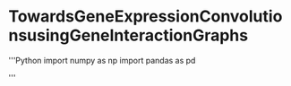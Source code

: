 # TowardsGeneExpressionConvolutionsusingGeneInteractionGraphs

'''Python
import numpy as np
import pandas as pd

'''

